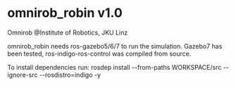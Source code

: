 # omnirob_robin v1.0
Omnirob @Institute of Robotics, JKU Linz

omnirob_robin needs ros-gazebo5/6/7 to run the simulation.
Gazebo7 has been tested, ros-indigo-ros-control was compiled from source.

To install dependencies run:
rosdep install --from-paths WORKSPACE/src --ignore-src --rosdistro=indigo -y
